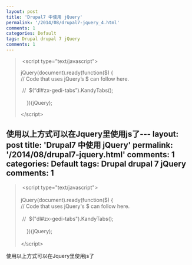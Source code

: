 ```yaml
---
layout: post
title: 'Drupal7 中使用 jQuery'
permalink: '/2014/08/drupal7-jquery_4.html'
comments: 1
categories: Default
tags: Drupal drupal 7 jQuery
comments: 1
---
```

>  
> <span style="white-space: pre;"> </span>&lt;script type=”text/javascript”&gt;
> 
> jQuery(document).ready(function($) {  
> // Code that uses jQuery’s $ can follow here.
> 
> &nbsp;// &nbsp;$(“dl\#zx-gedi-tabs”).KandyTabs();  
> &nbsp; &nbsp;  
> &nbsp; &nbsp; })(jQuery);
> 
> &lt;/script&gt;
> 

使用以上方式可以在Jquery里使用js了---
layout: post
title: 'Drupal7 中使用 jQuery'
permalink: '/2014/08/drupal7-jquery.html'
comments: 1
categories: Default
tags: Drupal drupal 7 jQuery
comments: 1
---
<blockquote class="tr_bq"><span class="Apple-tab-span" style="white-space: pre;"> </span>&lt;script type="text/javascript"&gt;<br/><br/>jQuery(document).ready(function($) {<br/>// Code that uses jQuery's $ can follow here.<br/><br/>&nbsp;// &nbsp;$("dl#zx-gedi-tabs").KandyTabs();<br/>&nbsp; &nbsp;<br/>&nbsp; &nbsp; })(jQuery);<br/><br/>&lt;/script&gt;</blockquote>

  
  
使用以上方式可以在Jquery里使用js了